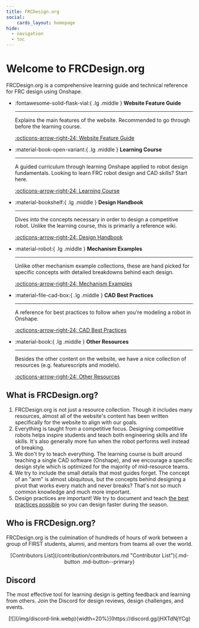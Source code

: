 ```yaml
---
title: FRCDesign.org
social:
    cards_layout: homepage
hide:
  - navigation
  - toc
---
```


# Welcome to FRCDesign.org
FRCDesign.org is a comprehensive learning guide and technical reference for FRC design using Onshape.

<div class="grid cards" markdown>

-   :fontawesome-solid-flask-vial:{ .lg .middle } __Website Feature Guide__

    ---

    Explains the main features of the website. Recommended to go through before the learning course.

    [:octicons-arrow-right-24: Website Feature Guide](website-feature-guide.md)

-   :material-book-open-variant:{ .lg .middle } __Learning Course__

    ---

    A guided curriculum through learning Onshape applied to robot design fundamentals. Looking to learn FRC robot design and CAD skills? Start here.

    [:octicons-arrow-right-24: Learning Course](learning-course/index.md)

-   :material-bookshelf:{ .lg .middle } __Design Handbook__

    ---

    Dives into the concepts necessary in order to design a competitive robot. Unlike the learning course, this is primarily a reference wiki. 

    [:octicons-arrow-right-24: Design Handbook](design-handbook/index.md)

-   :material-robot:{ .lg .middle } __Mechanism Examples__

    ---

    Unlike other mechanism example collections, these are hand picked for specific concepts with detailed breakdowns behind each design.

    [:octicons-arrow-right-24: Mechanism Examples](mechanism-examples/index.md)

-   :material-file-cad-box:{ .lg .middle } __CAD Best Practices__

    ---

    A reference for best practices to follow when you're modeling a robot in Onshape.

    [:octicons-arrow-right-24: CAD Best Practices](best-practices/index.md)

-   :material-book:{ .lg .middle } __Other Resources__

    ---

    Besides the other content on the website, we have a nice collection of resources (e.g. featurescripts and models).

    [:octicons-arrow-right-24: Other Resources](resources/index.md)

</div>

## What is FRCDesign.org?

1. FRCDesign.org is not just a resource collection. Though it includes many resources, almost all of the website's content has been written specifically for the website to align with our goals.
2. Everything is taught from a competitive focus. Designing competitive robots helps inspire students and teach both engineering skills and life skills. It's also generally more fun when the robot performs well instead of breaking.
2. We don't try to teach everything. The learning course is built around teaching a single CAD software (Onshape), and we encourage a specific design style which is optimized for the majority of mid-resource teams. 
3. We try to include the small details that most guides forget. The concept of an "arm" is almost ubiquitous, but the concepts behind designing a pivot that works every match and never breaks? That's not so much common knowledge and much more important.
4. Design practices are important! We try to document and teach [the best practices possible](/best-practices/index.md "Best Practices Page") so you can design faster during the season.  

## Who is FRCDesign.org?

FRCDesign.org is the culmination of hundreds of hours of work between a group of FIRST students, alumni, and mentors from teams all over the world. 

<center>
[Contributors List](/contribution/contributors.md "Contributor List"){.md-button .md-button--primary}
</center>

## Discord
The most effective tool for learning design is getting feedback and learning from others. Join the Discord for design reviews, design challenges, and events. 

<center>[![](/img/discord-link.webp){width=20%}](https://discord.gg/jHXTdNjYCg)</center>


<br>